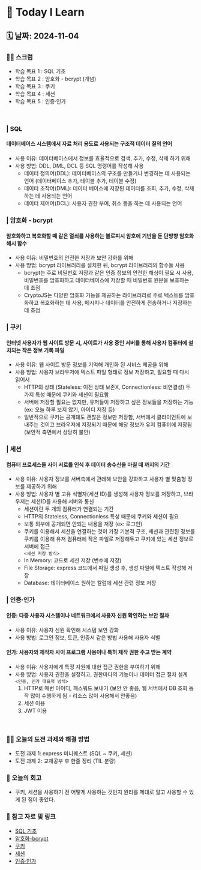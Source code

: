# 📝 Today I Learn  
## 🗓️ 날짜: 2024-11-04  
### 🙏🏻 스크럼
- 학습 목표 1 : SQL 기초
- 학습 목표 2 : 암호화 - bcrypt (개념)
- 학습 목표 3 : 쿠키
- 학습 목표 4 : 세션
- 학습 목표 5 : 인증·인가  
</br>

### | SQL
#### 데이터베이스 시스템에서 자료 처리 용도로 사용되는 구조적 데이터 질의 언어
- 사용 이유: 데이터베이스에서 정보를 효율적으로 검색, 추가, 수정, 삭제 하기 위해
- 사용 방법: DDL, DML, DCL 등 SQL 명령어를 작성해 사용  
    - 데이터 정의어(DDL): 데이터베이스의 구조를 만들거나 변경하는 데 사용되는 언어 (데이터베이스 추가, 테이블 추가, 테이블 수정)
    - 데이터 조작어(DML): 데이터 베이스에 저장된 데이터를 조회, 추가, 수정, 삭제하는 데 사용되는 언어
    - 데이터 제어어(DCL): 사용자 권한 부여, 취소 등을 하는 데 사용되는 언어  

 ### | 암호화 - bcrypt
 #### 암호화하고 복호화할 때 같은 열쇠를 사용하는 블로피시 암호에 기반을 둔 단방향 암호화 해시 함수
 - 사용 이유: 비밀번호의 안전한 저장과 보안 강화를 위해
 - 사용 방법: bcrypt 라이브러리를 설치한 뒤, bcrypt 라이브러리의 함수들 사용  
    - bcrypt는 주로 비밀번호 저장과 같은 인증 정보의 안전한 해싱이 필요 시 사용, 비밀번호를 암호화하고 데이터베이스에 저장할 때 비밀번호 원문을 보호하는 데 초점
    - CryptoJS는 다양한 암호화 기능을 제공하는 라이브러리로 주로 텍스트를 암호화하고 복호화하는 데 사용, 메시지나 데이터를 안전하게 전송하거나 저장하는 데 초점   

### | 쿠키
#### 인터넷 사용자가 웹 사이트 방문 시, 사이트가 사용 중인 서버를 통해 사용자 컴퓨터에 설치되는 작은 정보 기록 파일
- 사용 이유: 웹 사이트 방문 정보를 기억해 개인화 된 서비스 제공을 위해 
- 사용 방법: 사용자 브라우저에 텍스트 파일 형태로 정보 저장하고, 필요할 때 다시 읽어서  
    - HTTP의 상태 (Stateless: 이전 상태 보존X, Connectionless: 비연결성) 두가지 특성 때문에 쿠키와 세션이 필요함
    - 서버에 저장할 필요는 없지만, 유저들이 저장하고 싶은 정보들을 저장하는 기능 (ex: 오늘 하루 보지 않기, 아이디 저장 등)
    - 일반적으로 쿠키는 공개돼도 괜찮은 정보만 저장함, 서버에서 클라이언트에 보내주는 것이고 브라우저에 저장되기 때문에 해당 정보가 유저 컴퓨터에 저장됨 (보안적 측면에서 상당히 불안)  

### | 세션
#### 컴퓨터 프로세스들 사이 서로를 인식 후 데이터 송수신을 마칠 때 까지의 기간
- 사용 이유: 사용자 정보를 서버측에서 관래해 보안을 강화하고 사용자 별 맞춤형 정보를 제공하기 위해
- 사용 방법: 사용자 별 고유 식별자(세션 ID)를 생성해 사용자 정보를 저장하고, 브라우저는 세션ID를 사용해 서버와 통신  
    - 세션이란 두 개의 컴퓨터가 연결되는 기간
    - HTTP의 Stateless, Connectionless 특성 때문에 쿠키와 세션이 필요
    - 보통 외부에 공개되면 안되는 내용을 저장 (ex: 로그인)
    - 쿠키를 이용해서 세션을 연결하는 것이 가장 기본적 구조, 세션과 관련된 정보를 쿠키를 이용해 유저 컴퓨터에 작은 파일로 저장해두고 쿠키에 있는 세션 정보로 서버에 접근  
    `<세션 저장 방식>`
    - In Memory: 코드로 세션 저장 (변수에 저장)
    - File Storage: express 코드에서 파일 생성 후, 생성 파일에 텍스트 작성해 저장
    - Database: 데이터베이스 원하는 칼럼에 세션 관련 정보 저장   

### | 인증·인가
#### 인증: 다중 사용자 시스템이나 네트워크에서 사용자 신원 확인하는 보안 절차
- 사용 이유: 사용자 신원 확인해 시스템 보안 강화
- 사용 방법: 로그인 정보, 토큰, 인증서 같은 방법 사용해 사용자 식별  

#### 인가: 사용자와 제작자 사이 프로그램 사용이나 특허 제작 권한 주고 받는 계약 
- 사용 이유: 사용자에게 특정 자원에 대한 접근 권한을 부여하기 위해
- 사용 방법: 사용자 권한을 설정하고, 권한마다의 기능이나 데이터 접근 절차 설계   
    `<인증, 인가 대표적 방식>`
    1. HTTP로 매번 아이디, 패스워드 보내기 (보안 안 좋음, 웹 서버에서 DB 조회 동작 많이 수행하게 됨 - 리소스 많이 사용해서 안좋음)
    2. 세션 이용
    3. JWT 이용  
</br>
 
### ✊🏻 오늘의 도전 과제와 해결 방법
- 도전 과제 1: express 미니퀘스트 (SQL ~ 쿠키, 세션)
- 도전 과제 2: 교재공부 후 한줄 정리 (TIL 분량)  

### 💭 오늘의 회고
- 쿠키, 세션을 사용하기 전 어떻게 사용하는 것인지 원리를 제대로 알고 사용할 수 있게 된 점이 좋았다.  
  
### 🔗 참고 자료 및 링크
- [SQL 기초](https://www.notion.so/adapterz/SQL-12d394a4806180e48162dbdab3fc16b3?pvs=4)
- [암호화-bcrypt](https://www.notion.so/adapterz/bcrypt-v-12d394a4806180bd8349d40ba9cd8d91?pvs=4)
- [쿠키](https://www.notion.so/adapterz/12d394a480618038971ef27cccadde96?pvs=4)
- [세션](https://www.notion.so/adapterz/12d394a480618000896ad817e6cf2cba?pvs=4)
- [인증·인가](https://www.notion.so/adapterz/12d394a4806180c48dd4c80dc6fc9f0d?pvs=4)
